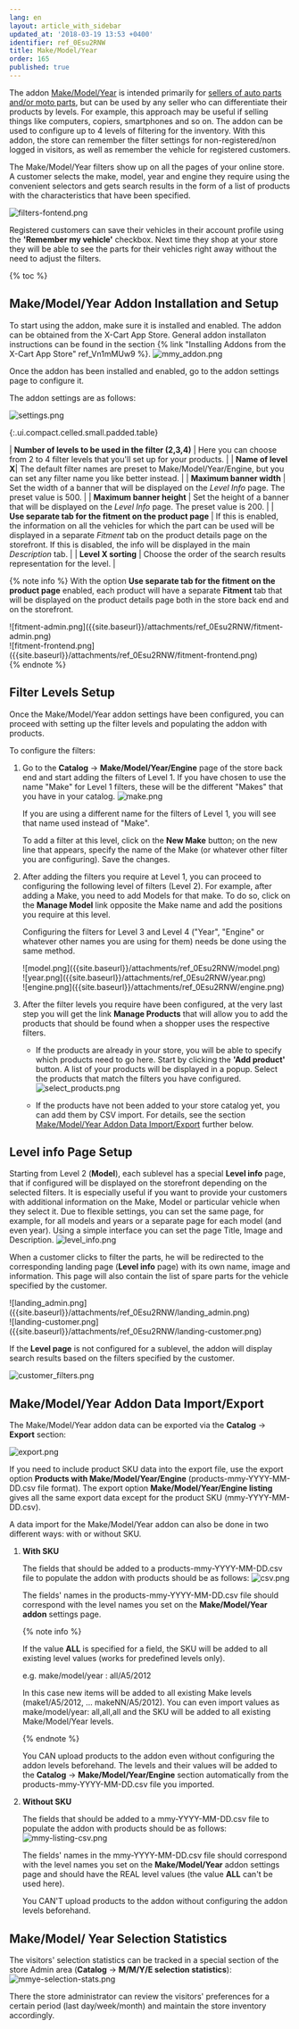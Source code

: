 ```yaml
---
lang: en
layout: article_with_sidebar
updated_at: '2018-03-19 13:53 +0400'
identifier: ref_0Esu2RNW
title: Make/Model/Year
order: 165
published: true
---
```

The addon [Make/Model/Year](https://market.x-cart.com/addons/make-model-year.html "Make/Model/Year") is intended primarily for [sellers of auto parts and/or moto parts](https://www.x-cart.com/sell-car-parts-online.html), but can be used by any seller who can differentiate their products by levels. For example, this approach may be useful if selling things like computers, copiers, smartphones and so on. The addon can be used to configure up to 4 levels of filtering for the inventory. With this addon, the store can remember the filter settings for non-registered/non logged in visitors, as well as remember the vehicle for registered customers.  

The Make/Model/Year filters show up on all the pages of your online store. A customer selects the make, model, year and engine they require using the convenient selectors and gets search results in the form of a list of products with the characteristics that have been specified.

![filters-fontend.png]({{site.baseurl}}/attachments/ref_0Esu2RNW/filters-fontend.png)

Registered customers can save their vehicles in their account profile using the **'Remember my vehicle'** checkbox. Next time they shop at your store they will be able to see the parts for their vehicles right away without the need to adjust the filters.

{% toc %}

## Make/Model/Year Addon Installation and Setup

To start using the addon, make sure it is installed and enabled. The addon can be obtained from the X-Cart App Store. General addon installaton instructions can be found in the section {% link "Installing Addons from the X-Cart App Store" ref_Vn1mMUw9 %}.
![mmy_addon.png]({{site.baseurl}}/attachments/ref_0Esu2RNW/mmy_addon.png)

Once the addon has been installed and enabled, go to the addon settings page to configure it.

The addon settings are as follows:

![settings.png]({{site.baseurl}}/attachments/ref_0Esu2RNW/settings.png)

{:.ui.compact.celled.small.padded.table}

| **Number of levels to be used in the filter (2,3,4)** | Here you can choose from 2 to 4 filter levels that you'll set up for your products. |
| **Name of level X**| The default filter names are preset to Make/Model/Year/Engine, but you can set any filter name you like better instead. |
| **Maximum banner width** | Set the width of a banner that will be displayed on the _Level Info_ page. The preset value is 500. |
| **Maximum banner height** | Set the height of a banner that will be displayed on the _Level Info_ page. The preset value is 200. |
| **Use separate tab for the fitment on the product page** | If this is enabled, the information on all the vehicles for which the part can be used will be displayed in a separate _Fitment_ tab on the product details page on the storefront. If this is disabled, the info will be displayed in the main _Description_ tab. | 
| **Level X sorting** | Choose the order of the search results representation for the level. |

{% note info %}
With the option **Use separate tab for the fitment on the product page** enabled, each product will have a separate **Fitment** tab that will be displayed on the product details page both in the store back end and on the storefront.
<div class="ui stackable two column grid">
  <div class="column" markdown="span">![fitment-admin.png]({{site.baseurl}}/attachments/ref_0Esu2RNW/fitment-admin.png)</div>
  <div class="column" markdown="span">![fitment-frontend.png]({{site.baseurl}}/attachments/ref_0Esu2RNW/fitment-frontend.png)</div>
</div>
{% endnote %}

## Filter Levels Setup

Once the Make/Model/Year addon settings have been configured, you can proceed with setting up the filter levels and populating the addon with products. 

To configure the filters:

1. Go to the **Catalog** -> **Make/Model/Year/Engine** page of the store back end and start adding the filters of Level 1. If you have chosen to use the name "Make" for Level 1 filters, these will be the different "Makes" that you have in your catalog. 
   ![make.png]({{site.baseurl}}/attachments/ref_0Esu2RNW/make.png)
   
   If you are using a different name for the filters of Level 1, you will see that name used instead of "Make".
   
   To add a filter at this level, click on the **New Make** button; on the new line that appears, specify the name of the Make (or whatever other filter you are configuring). Save the changes.  

2. After adding the filters you require at Level 1, you can proceed to configuring the following level of filters (Level 2). For example, after adding a Make, you need to add Models for that make. To do so, click on the **Manage Model** link opposite the Make name and add the positions you require at this level.
   
   Configuring the filters for Level 3 and Level 4 ("Year", "Engine" or whatever other names you are using for them) needs be done using the same method. 
    
     <div class="ui stackable three column grid">
        <div class="column" markdown="span">![model.png]({{site.baseurl}}/attachments/ref_0Esu2RNW/model.png)</div>
        <div class="column" markdown="span">![year.png]({{site.baseurl}}/attachments/ref_0Esu2RNW/year.png)</div>
        <div class="column" markdown="span">![engine.png]({{site.baseurl}}/attachments/ref_0Esu2RNW/engine.png)</div>
     </div>

3. After the filter levels you require have been configured, at the very last step you will get the link **Manage Products** that will allow you to add the products that should be found when a shopper uses the respective filters. 

   * If the products are already in your store, you will be able to specify which products need to go here. Start by clicking the **'Add product'** button. A list of your products will be displayed in a popup. Select the products that match the filters you have configured.
     ![select_products.png]({{site.baseurl}}/attachments/ref_0Esu2RNW/select_products.png)
     
   * If the products have not been added to your store catalog yet, you can add them by CSV import. For details, see the section [Make/Model/Year Addon Data Import/Export](https://kb.x-cart.com/modules/MMY.html#makemodelyear-addon-data-importexport) further below.
   
## **Level info** Page Setup

Starting from Level 2 (**Model**), each sublevel has a special **Level info** page, that if configured will be displayed on the storefront depending on the selected filters. It is especially useful if you want to provide your customers with additional information on the Make, Model or particular vehicle when they select it. Due to flexible settings, you can set the same page, for example, for all models and years or a separate page for each model (and even year). Using a simple interface you can set the page Title, Image and Description. 
![level_info.png]({{site.baseurl}}/attachments/ref_0Esu2RNW/level_info.png)

When a customer clicks to filter the parts, he will be redirected to the corresponding landing page (**Level info** page) with its own name, image and information. This page will also contain the list of spare parts for the vehicle specified by the customer. 

<div class="ui stackable two column grid">
   <div class="column" markdown="span">![landing_admin.png]({{site.baseurl}}/attachments/ref_0Esu2RNW/landing_admin.png)</div>
   <div class="column" markdown="span">![landing-customer.png]({{site.baseurl}}/attachments/ref_0Esu2RNW/landing-customer.png)</div>
</div>

If the **Level page** is not configured for a sublevel, the addon will display search results based on the filters specified by the customer.

![customer_filters.png]({{site.baseurl}}/attachments/ref_0Esu2RNW/customer_filters.png)


## Make/Model/Year Addon Data Import/Export 

The Make/Model/Year addon data can be exported via the **Catalog** -> **Export** section:

![export.png]({{site.baseurl}}/attachments/ref_0Esu2RNW/export.png)

If you need to include product SKU data into the export file, use the export option **Products with Make/Model/Year/Engine** (products-mmy-YYYY-MM-DD.csv file format). The export option **Make/Model/Year/Engine listing** gives all the same export data except for the product SKU (mmy-YYYY-MM-DD.csv).

A data import for the Make/Model/Year addon can also be done in two different ways: with or without SKU.

1. **With SKU**
   
   The fields that should be added to a products-mmy-YYYY-MM-DD.csv file to populate the addon with products should be as follows:
   ![csv.png]({{site.baseurl}}/attachments/ref_0Esu2RNW/csv.png)
   
   The fields' names in the products-mmy-YYYY-MM-DD.csv file should correspond with the level names you set on the **Make/Model/Year addon** settings page.
   
   {% note info %}
     
   If the value **ALL** is specified for a field, the SKU will be added to all existing level values (works for predefined levels only). 
     
   e.g. 
   make/model/year : all/A5/2012
     
   In this case new items will be added to all existing Make levels (make1/A5/2012, … makeNN/A5/2012). You can even import values as make/model/year: all,all,all and the SKU will be added to all existing Make/Model/Year levels. 
     
   {% endnote %}
     
   You CAN upload products to the addon even without configuring the addon levels beforehand. The levels and their values will be added to the **Catalog** -> **Make/Model/Year/Engine** section automatically from the products-mmy-YYYY-MM-DD.csv file you imported. 

2. **Without SKU**
   
   The fields that should be added to a mmy-YYYY-MM-DD.csv file to populate the addon with products should be as follows:
   ![mmy-listing-csv.png]({{site.baseurl}}/attachments/ref_0Esu2RNW/mmy-listing-csv.png)
   
   The fields' names in the mmy-YYYY-MM-DD.csv file should correspond with the level names you set on the **Make/Model/Year** addon settings page and should have the REAL level values (the value **ALL** can't be used here).
   
   You CAN'T upload products to the addon without configuring the addon levels beforehand.
   
## Make/Model/ Year Selection Statistics

The visitors' selection statistics can be tracked in a special section of the store Admin area (**Catalog** -> **M/M/Y/E selection statistics**):
![mmye-selection-stats.png]({{site.baseurl}}/attachments/ref_0Esu2RNW/mmye-selection-stats.png)

There the store administrator can review the visitors' preferences for a certain period (last day/week/month) and maintain the store inventory accordingly.
